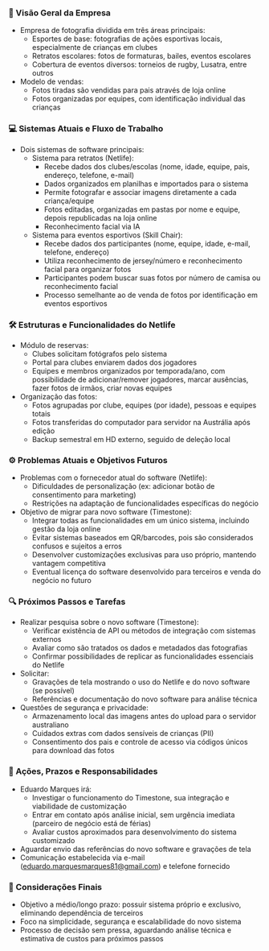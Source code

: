 ### 🏢 Visão Geral da Empresa
- Empresa de fotografia dividida em três áreas principais:
  - Esportes de base: fotografias de ações esportivas locais, especialmente de crianças em clubes
  - Retratos escolares: fotos de formaturas, bailes, eventos escolares
  - Cobertura de eventos diversos: torneios de rugby, Lusatra, entre outros
- Modelo de vendas:
  - Fotos tiradas são vendidas para pais através de loja online
  - Fotos organizadas por equipes, com identificação individual das crianças

### 💻 Sistemas Atuais e Fluxo de Trabalho
- Dois sistemas de software principais:
  - Sistema para retratos (Netlife):
    - Recebe dados dos clubes/escolas (nome, idade, equipe, pais, endereço, telefone, e-mail)
    - Dados organizados em planilhas e importados para o sistema
    - Permite fotografar e associar imagens diretamente a cada criança/equipe
    - Fotos editadas, organizadas em pastas por nome e equipe, depois republicadas na loja online
    - Reconhecimento facial via IA
  - Sistema para eventos esportivos (Skill Chair):
    - Recebe dados dos participantes (nome, equipe, idade, e-mail, telefone, endereço)
    - Utiliza reconhecimento de jersey/número e reconhecimento facial para organizar fotos
    - Participantes podem buscar suas fotos por número de camisa ou reconhecimento facial
    - Processo semelhante ao de venda de fotos por identificação em eventos esportivos

### 🛠️ Estruturas e Funcionalidades do Netlife
- Módulo de reservas:
  - Clubes solicitam fotógrafos pelo sistema
  - Portal para clubes enviarem dados dos jogadores
  - Equipes e membros organizados por temporada/ano, com possibilidade de adicionar/remover jogadores, marcar ausências, fazer fotos de irmãos, criar novas equipes
- Organização das fotos:
  - Fotos agrupadas por clube, equipes (por idade), pessoas e equipes totais
  - Fotos transferidas do computador para servidor na Austrália após edição
  - Backup semestral em HD externo, seguido de deleção local

### ⚙️ Problemas Atuais e Objetivos Futuros
- Problemas com o fornecedor atual do software (Netlife):
  - Dificuldades de personalização (ex: adicionar botão de consentimento para marketing)
  - Restrições na adaptação de funcionalidades específicas do negócio
- Objetivo de migrar para novo software (Timestone):
  - Integrar todas as funcionalidades em um único sistema, incluindo gestão da loja online
  - Evitar sistemas baseados em QR/barcodes, pois são considerados confusos e sujeitos a erros
  - Desenvolver customizações exclusivas para uso próprio, mantendo vantagem competitiva
  - Eventual licença do software desenvolvido para terceiros e venda do negócio no futuro

### 🔍 Próximos Passos e Tarefas
- Realizar pesquisa sobre o novo software (Timestone):
  - Verificar existência de API ou métodos de integração com sistemas externos
  - Avaliar como são tratados os dados e metadados das fotografias
  - Confirmar possibilidades de replicar as funcionalidades essenciais do Netlife
- Solicitar:
  - Gravações de tela mostrando o uso do Netlife e do novo software (se possível)
  - Referências e documentação do novo software para análise técnica
- Questões de segurança e privacidade:
  - Armazenamento local das imagens antes do upload para o servidor australiano
  - Cuidados extras com dados sensíveis de crianças (PII)
  - Consentimento dos pais e controle de acesso via códigos únicos para download das fotos

### 📆 Ações, Prazos e Responsabilidades
- Eduardo Marques irá:
  - Investigar o funcionamento do Timestone, sua integração e viabilidade de customização
  - Entrar em contato após análise inicial, sem urgência imediata (parceiro de negócio está de férias)
  - Avaliar custos aproximados para desenvolvimento do sistema customizado
- Aguardar envio das referências do novo software e gravações de tela
- Comunicação estabelecida via e-mail (eduardo.marquesmarques81@gmail.com) e telefone fornecido

### 📝 Considerações Finais
- Objetivo a médio/longo prazo: possuir sistema próprio e exclusivo, eliminando dependência de terceiros
- Foco na simplicidade, segurança e escalabilidade do novo sistema
- Processo de decisão sem pressa, aguardando análise técnica e estimativa de custos para próximos passos